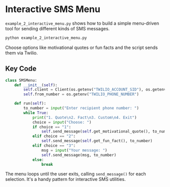 ---
---

# Interactive SMS Menu

`example_2_interactive_menu.py` shows how to build a simple menu-driven tool for sending different kinds of SMS messages.

```bash
python example_2_interactive_menu.py
```

Choose options like motivational quotes or fun facts and the script sends them via Twilio.

## Key Code
```python
class SMSMenu:
    def __init__(self):
        self.client = Client(os.getenv("TWILIO_ACCOUNT_SID"), os.getenv("TWILIO_AUTH_TOKEN"))
        self.from_number = os.getenv("TWILIO_PHONE_NUMBER")

    def run(self):
        to_number = input("Enter recipient phone number: ")
        while True:
            print("1. Quote\n2. Fact\n3. Custom\n4. Exit")
            choice = input("Choose: ")
            if choice == "1":
                self.send_message(self.get_motivational_quote(), to_number)
            elif choice == "2":
                self.send_message(self.get_fun_fact(), to_number)
            elif choice == "3":
                msg = input("Your message: ")
                self.send_message(msg, to_number)
            else:
                break
```

The menu loops until the user exits, calling `send_message()` for each selection. It's a handy pattern for interactive SMS utilities.
